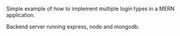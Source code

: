 Simple example of how to implement multiple login types in a MERN application.

Backend server running express, node and mongodb.
